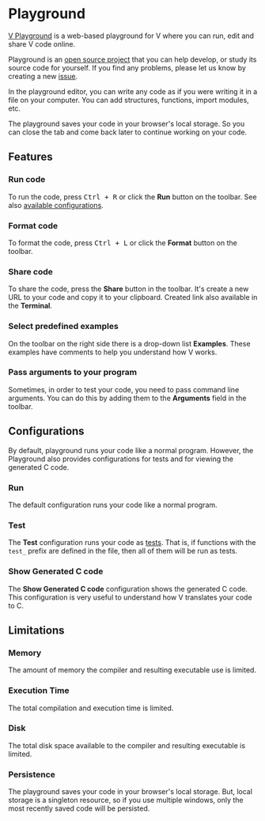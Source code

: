 # Playground

[V Playground](https://play.vlang.foundation/) is a web-based playground for V
where you can run, edit and share V code online.

Playground is an
[open source project](https://github.com/vlang-foundation/playground)
that you can help develop, or study its source code for yourself.
If you find any problems, please let us know by creating a new
[issue](https://github.com/vlang-foundation/playground/issues/new).

In the playground editor, you can write any code as if you were writing it in a file on your computer.
You can add structures, functions, import modules, etc.

The playground saves your code in your browser's local storage.
So you can close the tab and come back later to continue working on your code.

## Features

### Run code

To run the code, press <kbd>Ctrl + R</kbd> or click the **Run** button on the toolbar.
See also [available configurations](#configurations).

### Format code

To format the code, press <kbd>Ctrl + L</kbd> or click the **Format** button on the toolbar.

### Share code

To share the code, press the **Share** button in the toolbar.
It's create a new URL to your code and copy it to your clipboard.
Created link also available in the **Terminal**.

### Select predefined examples

On the toolbar on the right side there is a drop-down list **Examples**.
These examples have comments to help you understand how V works.

### Pass arguments to your program

Sometimes, in order to test your code, you need to pass command line arguments.
You can do this by adding them to the **Arguments** field in the toolbar.

## Configurations

By default, playground runs your code like a normal program.
However, the Playground also provides configurations for tests and for viewing the generated C code.

### Run

The default configuration runs your code like a normal program.

### Test

The **Test** configuration runs your code as
[tests](../concepts/testing.md).
That is, if functions with the `test_` prefix are defined in the file, then all of them will be run as tests.

### Show Generated C code

The **Show Generated C code** configuration shows the generated C code.
This configuration is very useful to understand how V translates your code to C.

## Limitations

### Memory

The amount of memory the compiler and resulting executable use is limited.

### Execution Time

The total compilation and execution time is limited.

### Disk

The total disk space available to the compiler and resulting executable is limited.

### Persistence

The playground saves your code in your browser's local storage.
But, local storage is a singleton resource, so if you use multiple windows,
only the most recently saved code will be persisted.
